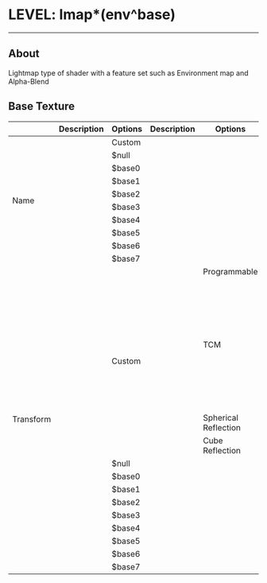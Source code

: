 # LEVEL: lmap*(env^base)

___

## About

Lightmap type of shader with a feature set such as Environment map and Alpha-Blend

## Base Texture

<table><thead>
  <tr>
    <th></th>
    <th>Description</th>
    <th>Options</th>
    <th>Description</th>
    <th>Options</th>
    <th>Description</th>
    <th>Options</th>
    <th>Description</th>
  </tr></thead>
<tbody>
  <tr>
    <td rowspan="10">Name</td>
    <td rowspan="10"></td>
    <td>Custom</td>
    <td></td>
    <td></td>
    <td></td>
    <td></td>
    <td></td>
  </tr>
  <tr>
    <td>$null</td>
    <td></td>
    <td></td>
    <td></td>
    <td></td>
    <td></td>
  </tr>
  <tr>
    <td>$base0</td>
    <td></td>
    <td></td>
    <td></td>
    <td></td>
    <td></td>
  </tr>
  <tr>
    <td>$base1</td>
    <td></td>
    <td></td>
    <td></td>
    <td></td>
    <td></td>
  </tr>
  <tr>
    <td>$base2</td>
    <td></td>
    <td></td>
    <td></td>
    <td></td>
    <td></td>
  </tr>
  <tr>
    <td>$base3</td>
    <td></td>
    <td></td>
    <td></td>
    <td></td>
    <td></td>
  </tr>
  <tr>
    <td>$base4</td>
    <td></td>
    <td></td>
    <td></td>
    <td></td>
    <td></td>
  </tr>
  <tr>
    <td>$base5</td>
    <td></td>
    <td></td>
    <td></td>
    <td></td>
    <td></td>
  </tr>
  <tr>
    <td>$base6</td>
    <td></td>
    <td></td>
    <td></td>
    <td></td>
    <td></td>
  </tr>
  <tr>
    <td>$base7</td>
    <td></td>
    <td></td>
    <td></td>
    <td></td>
    <td></td>
  </tr>
  <tr>
    <td rowspan="20">Transform</td>
    <td rowspan="20"></td>
    <td rowspan="11">Custom</td>
    <td rowspan="11"></td>
    <td>Programmable</td>
    <td></td>
    <td></td>
    <td></td>
  </tr>
  <tr>
    <td rowspan="8">TCM</td>
    <td rowspan="8"></td>
    <td>Scale enabled</td>
    <td></td>
  </tr>
  <tr>
    <td>Scale U</td>
    <td></td>
  </tr>
  <tr>
    <td>Scale V</td>
    <td></td>
  </tr>
  <tr>
    <td>Rotate enabled</td>
    <td></td>
  </tr>
  <tr>
    <td>Rotate</td>
    <td></td>
  </tr>
  <tr>
    <td>Scroll enabled</td>
    <td></td>
  </tr>
  <tr>
    <td>Scroll U</td>
    <td></td>
  </tr>
  <tr>
    <td>Scroll V</td>
    <td></td>
  </tr>
  <tr>
    <td>Spherical Reflection</td>
    <td></td>
    <td></td>
    <td></td>
  </tr>
  <tr>
    <td>Cube Reflection</td>
    <td></td>
    <td></td>
    <td></td>
  </tr>
  <tr>
    <td>$null</td>
    <td></td>
    <td></td>
    <td></td>
    <td></td>
    <td></td>
  </tr>
  <tr>
    <td>$base0</td>
    <td></td>
    <td></td>
    <td></td>
    <td></td>
    <td></td>
  </tr>
  <tr>
    <td>$base1</td>
    <td></td>
    <td></td>
    <td></td>
    <td></td>
    <td></td>
  </tr>
  <tr>
    <td>$base2</td>
    <td></td>
    <td></td>
    <td></td>
    <td></td>
    <td></td>
  </tr>
  <tr>
    <td>$base3</td>
    <td></td>
    <td></td>
    <td></td>
    <td></td>
    <td></td>
  </tr>
  <tr>
    <td>$base4</td>
    <td></td>
    <td></td>
    <td></td>
    <td></td>
    <td></td>
  </tr>
  <tr>
    <td>$base5</td>
    <td></td>
    <td></td>
    <td></td>
    <td></td>
    <td></td>
  </tr>
  <tr>
    <td>$base6</td>
    <td></td>
    <td></td>
    <td></td>
    <td></td>
    <td></td>
  </tr>
  <tr>
    <td>$base7</td>
    <td></td>
    <td></td>
    <td></td>
    <td></td>
    <td></td>
  </tr>
</tbody></table>
